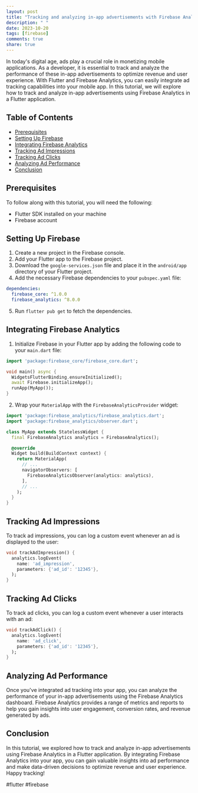 ```yaml
---
layout: post
title: "Tracking and analyzing in-app advertisements with Firebase Analytics in Flutter"
description: " "
date: 2023-10-20
tags: [firebase]
comments: true
share: true
---
```


In today's digital age, ads play a crucial role in monetizing mobile applications. As a developer, it is essential to track and analyze the performance of these in-app advertisements to optimize revenue and user experience. With Flutter and Firebase Analytics, you can easily integrate ad tracking capabilities into your mobile app. In this tutorial, we will explore how to track and analyze in-app advertisements using Firebase Analytics in a Flutter application.

## Table of Contents
- [Prerequisites](#prerequisites)
- [Setting Up Firebase](#setting-up-firebase)
- [Integrating Firebase Analytics](#integrating-firebase-analytics)
- [Tracking Ad Impressions](#tracking-ad-impressions)
- [Tracking Ad Clicks](#tracking-ad-clicks)
- [Analyzing Ad Performance](#analyzing-ad-performance)
- [Conclusion](#conclusion)

## Prerequisites

To follow along with this tutorial, you will need the following:

- Flutter SDK installed on your machine
- Firebase account

## Setting Up Firebase

1. Create a new project in the Firebase console.
2. Add your Flutter app to the Firebase project.
3. Download the `google-services.json` file and place it in the `android/app` directory of your Flutter project.
4. Add the necessary Firebase dependencies to your `pubspec.yaml` file:

```yaml
dependencies:
  firebase_core: ^1.0.0
  firebase_analytics: ^8.0.0
```

5. Run `flutter pub get` to fetch the dependencies.

## Integrating Firebase Analytics

1. Initialize Firebase in your Flutter app by adding the following code to your `main.dart` file:

```dart
import 'package:firebase_core/firebase_core.dart';

void main() async {
  WidgetsFlutterBinding.ensureInitialized();
  await Firebase.initializeApp();
  runApp(MyApp());
}
```

2. Wrap your `MaterialApp` with the `FirebaseAnalyticsProvider` widget:

```dart
import 'package:firebase_analytics/firebase_analytics.dart';
import 'package:firebase_analytics/observer.dart';

class MyApp extends StatelessWidget {
  final FirebaseAnalytics analytics = FirebaseAnalytics();

  @override
  Widget build(BuildContext context) {
    return MaterialApp(
      // ...
      navigatorObservers: [
        FirebaseAnalyticsObserver(analytics: analytics),
      ],
      // ...
    );
  }
}
```

## Tracking Ad Impressions

To track ad impressions, you can log a custom event whenever an ad is displayed to the user:

```dart
void trackAdImpression() {
  analytics.logEvent(
    name: 'ad_impression',
    parameters: {'ad_id': '12345'},
  );
}
```

## Tracking Ad Clicks

To track ad clicks, you can log a custom event whenever a user interacts with an ad:

```dart
void trackAdClick() {
  analytics.logEvent(
    name: 'ad_click',
    parameters: {'ad_id': '12345'},
  );
}
```

## Analyzing Ad Performance

Once you've integrated ad tracking into your app, you can analyze the performance of your in-app advertisements using the Firebase Analytics dashboard. Firebase Analytics provides a range of metrics and reports to help you gain insights into user engagement, conversion rates, and revenue generated by ads.

## Conclusion

In this tutorial, we explored how to track and analyze in-app advertisements using Firebase Analytics in a Flutter application. By integrating Firebase Analytics into your app, you can gain valuable insights into ad performance and make data-driven decisions to optimize revenue and user experience. Happy tracking!

\#flutter #firebase